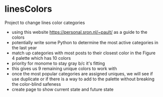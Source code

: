 # linesColors
 Project to change lines color categories

* using this website https://personal.sron.nl/~pault/ as a guide to the colors
* potentially write some Python to determine the most active categories in the last year
* match up categories with most posts to their closest color in the Figure 4 palette which has 10 colors
* priority for monome to stay gray b/c it's fitting
* this gives us 9 remaining unique colors to work with
* once the most popular categories are assigned uniques, we will see if use duplicate or if there is a way to add to the palette without breaking the color-blind safeness
* create page to show current state and future state